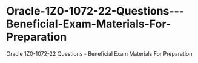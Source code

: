 # Oracle-1Z0-1072-22-Questions---Beneficial-Exam-Materials-For-Preparation
Oracle 1Z0-1072-22 Questions - Beneficial Exam Materials For Preparation
